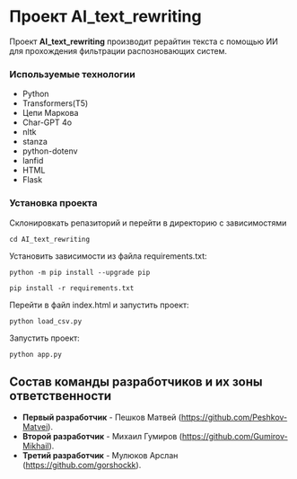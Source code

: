 # Проект  **AI_text_rewriting**

Проект  **AI_text_rewriting**  производит рерайтин текста с помощью ИИ для прохождения фильтрации распозновающих систем.


### Используемые технологии    

 - Python       
 - Transformers(T5)
 - Цепи Маркова
 - Char-GPT 4о
 - nltk
 - stanza
 - python-dotenv
 - lanfid
 - HTML
 - Flask

### Установка проекта

Склонировкать репазиторий и перейти в директорию с зависимостями

    cd AI_text_rewriting

Установить зависимости из файла requirements.txt:

    python -m pip install --upgrade pip
    
    pip install -r requirements.txt


Перейти в файл index.html и запустить проект:

    python load_csv.py

Запустить проект:

    python app.py


## Состав команды разработчиков и их зоны ответственности

-   **Первый разработчик** - Пешков Матвей (https://github.com/Peshkov-Matvei).
-   **Второй разработчик** - Михаил Гумиров (https://github.com/Gumirov-Mikhail).
-   **Третий разработчик** - Мулюков Арслан (https://github.com/gorshockk).



